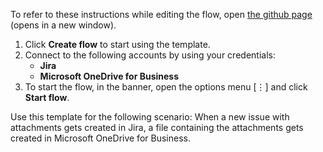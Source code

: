 To refer to these instructions while editing the flow, open [the github page](Upload%20the%20attachments%20to%20Microsoft%20OneDrive%20for%20Business%20whenever%20a%20new%20issue%20with%20attachments%20is%20created%20in%20Jira_instructions.md) (opens in a new window).

1. Click **Create flow** to start using the template.
2. Connect to the following accounts by using your credentials:
   - **Jira** 
   - **Microsoft OneDrive for Business**
3. To start the flow, in the banner, open the options menu [⋮] and click **Start flow**.

Use this template for the following scenario: When a new issue with attachments gets created in Jira, a file containing the attachments gets created in Microsoft OneDrive for Business.
